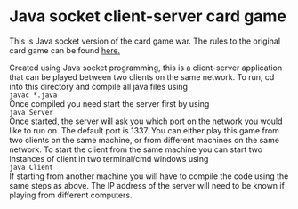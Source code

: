 # Java socket client-server card game

This is Java socket version of the card game war. The rules to the original card game can be found [here.](https://bicyclecards.com/how-to-play/war/)  

Created using Java socket programming, this is a client-server application that can be played between two clients on the same network. To run, cd into this directory and compile all java files using  
```javac *.java```  
Once compiled you need start the server first by using  
```java Server```  
Once started, the server will ask you which port on the network you would like to run on. The default port is 1337. You can either play this game from two clients on the same machine, or from different machines on the same network. To start the client from the same machine you can start two instances of client in two terminal/cmd windows using  
```java Client```   
If starting from another machine you will have to compile the code using the same steps as above. The IP address of the server will need to be known if playing from different computers.
